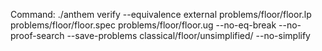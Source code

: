 Command: ./anthem verify --equivalence external problems/floor/floor.lp problems/floor/floor.spec problems/floor/floor.ug  --no-eq-break --no-proof-search --save-problems classical/floor/unsimplified/ --no-simplify